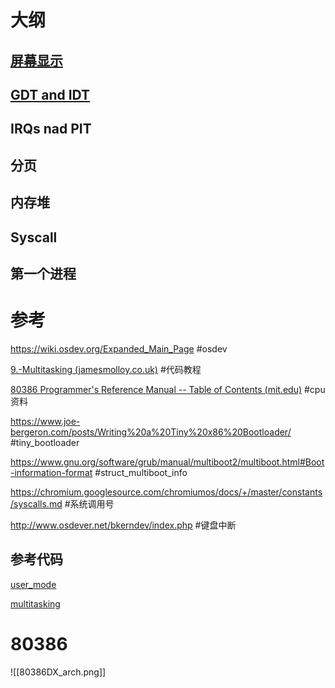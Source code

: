 # 大纲

## [屏幕显示](屏幕显示.md)

## [GDT and IDT](GDT%20and%20IDT.md)

## IRQs nad PIT

## 分页

## 内存堆

## Syscall

## 第一个进程

# 参考

https://wiki.osdev.org/Expanded_Main_Page   #osdev

[9.-Multitasking (jamesmolloy.co.uk)](http://www.jamesmolloy.co.uk/tutorial_html/9.-Multitasking.html)    #代码教程

[80386 Programmer's Reference Manual -- Table of Contents (mit.edu)](https://pdos.csail.mit.edu/6.828/2005/readings/i386/toc.htm)     #cpu资料

https://www.joe-bergeron.com/posts/Writing%20a%20Tiny%20x86%20Bootloader/   #tiny_bootloader

https://www.gnu.org/software/grub/manual/multiboot2/multiboot.html#Boot-information-format #struct_multiboot_info

https://chromium.googlesource.com/chromiumos/docs/+/master/constants/syscalls.md   #系统调用号

http://www.osdever.net/bkerndev/index.php   #键盘中断

## 参考代码

[user_mode](D:\5_projects\2_formal_projects\myos-alpha\myos\docs\ref\tutorial\user_mode)

[multitasking](D:\5_projects\2_formal_projects\myos-alpha\myos\docs\ref\tutorial\multitasking)

# 80386

![[80386DX_arch.png]]

